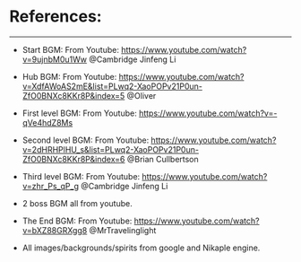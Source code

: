# References:
---
* Start BGM: From Youtube: https://www.youtube.com/watch?v=9ujnbM0u1Ww @Cambridge Jinfeng Li

* Hub BGM: From Youtube: https://www.youtube.com/watch?v=XdfAWoAS2mE&list=PLwq2-XaoPOPv21P0un-ZfO0BNXc8KKr8P&index=5 @Oliver

* First level BGM: From Youtube: https://www.youtube.com/watch?v=-qVe4hdZ8Ms 

* Second level BGM: From Youtube: https://www.youtube.com/watch?v=2dHRHPlHU_s&list=PLwq2-XaoPOPv21P0un-ZfO0BNXc8KKr8P&index=6 @Brian Cullbertson

* Third level BGM: From Youtube: https://www.youtube.com/watch?v=zhr_Ps_qP_g @Cambridge Jinfeng Li

* 2 boss BGM all from youtube.

* The End BGM: From Youtube: https://www.youtube.com/watch?v=bXZ88GRXgg8 @MrTravelinglight

* All images/backgrounds/spirits from google and Nikaple engine.